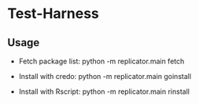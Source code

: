 # Test-Harness

## Usage

- Fetch package list:
  python -m replicator.main fetch

- Install with credo:
  python -m replicator.main goinstall

- Install with Rscript:
  python -m replicator.main rinstall
